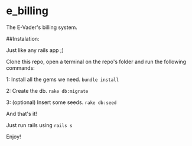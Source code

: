 # e_billing
The E-Vader's billing system.

##Instalation:

Just like any rails app ;)

Clone this repo, open a terminal on the repo's folder and run the following commands:

1: Install all the gems we need.
 `bundle install`

2: Create the db.
`rake db:migrate`

3: (optional) Insert some seeds.
`rake db:seed`

And that's it!

Just run rails using  `rails s`

Enjoy!